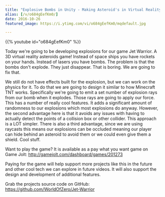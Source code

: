 ```yaml
---
title: "Explosive Bombs in Unity - Making Asteroid's in Virtual Reality - Part 5"
alias: [/v/o684gEefKm0/]
date: 2016-10-26
featured_image: https://i.ytimg.com/vi/o684gEefKm0/mqdefault.jpg

---
```


{{% youtube id="o684gEefKm0" %}}

Today we're going to be developing explosions for our game Jet Warrior. A 3D virtual reality asteroids game! Instead of space ships you have rockets on your hands. Instead of lasers you have bombs. The problem is that the bombs don't explode. They just disappear. That is boring. We are going to fix that.

We still do not have effects built for the explosion, but we can work on the physics for it. To do that we are going to design it similar to how Minecraft TNT works. Specifically we're going to emit a set number of explosion rays from our bomb when it explodes. Those rays are going to apply our force. This has a number of really cool features. It adds a significant amount of randomness to our explosions which most explosions do anyway. However, the second advantage here is that it avoids any issues with having to actually detect the points of a collision box or other collider. This approach is a LOT simpler. There is also a third advantage, since we are using raycasts this means our explosions can be occluded meaning our player can hide behind an asteroid to avoid them or we could even give them a shield. Cool stuff.

Want to play the game? It is available as a pay what you want game on Game Jolt: http://gamejolt.com/dashboard/games/201273

Paying for the game will help support more projects like this in the future and other cool tech we can explore in future videos. It will also support the design and development of additional features.

Grab the projects source code on GitHub: https://github.com/WorldOfZero/Jet-Warrior